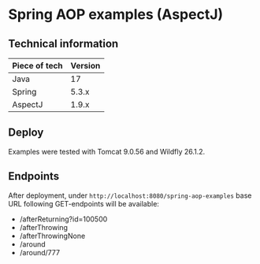Spring AOP examples (AspectJ)
=

## Technical information

| Piece of tech | Version |
|---------------|---------|
| Java          | 17      |
| Spring        | 5.3.x   |
| AspectJ       | 1.9.x   |

## Deploy

Examples were tested with Tomcat 9.0.56 and Wildfly 26.1.2.

## Endpoints

After deployment, under ```http://localhost:8080/spring-aop-examples``` base URL following GET-endpoints will be available:
* /afterReturning?id=100500
* /afterThrowing
* /afterThrowingNone
* /around
* /around/777
